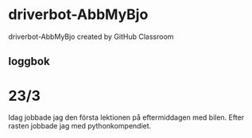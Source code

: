 # driverbot-AbbMyBjo
driverbot-AbbMyBjo created by GitHub Classroom
## loggbok
# 23/3
Idag jobbade jag den första lektionen på eftermiddagen med bilen. Efter rasten jobbade jag med pythonkompendiet. 
